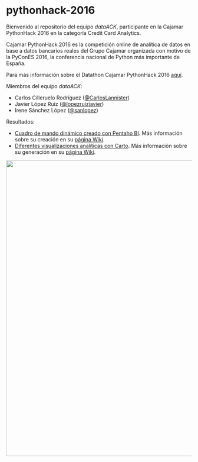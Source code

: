 # pythonhack-2016


Bienvenido al repositorio del equipo _dataACK_, participante en la Cajamar PythonHack 2016 en la categoría Credit Card Analytics.

Cajamar PythonHack 2016 es la competición online de analítica de datos en base a datos bancarios reales del Grupo Cajamar organizada con motivo de la PyConES 2016, la conferencia nacional de Python más importante de España.

Para más información sobre el Datathon Cajamar PythonHack 2016 [aquí](http://www.cajamardatalab.com/datathon-cajamar-pythonhack-2016/card-analytics/).

Miembros del equipo _dataACK_:

* Carlos Cilleruelo Rodríguez ([@CarlosLannister](https://github.com/CarlosLannister))
* Javier López Ruiz ([@lopezruizjavier](https://github.com/lopezruizjavier))
* Irene Sánchez López ([@sanlopez](https://github.com/IreneSL))

Resultados:

* [Cuadro de mando dinámico creado con Pentaho BI](http://146.185.130.35:8080/pentaho/api/repos/%3Ahome%3ApythonHack%3ARetoCardAnalytics.wcdf/generatedContent?userid=pythonHack&password=dataACK16*). Más información sobre su creación en su [página Wiki](https://github.com/lopezruizjavier/pythonhack-2016/wiki/Pentaho).
* [Diferentes visualizaciones analíticas con Carto](https://javierlopezruiz.carto.com/viz/57e13580-8b43-11e6-8cef-0ecd1babdde5/public_map). Más información sobre su generación en su [página Wiki](https://github.com/lopezruizjavier/pythonhack-2016/wiki/Carto).

<img src="https://s15.postimg.org/4ozqoumjv/full_viz.png" style="width: 800px;"/>
